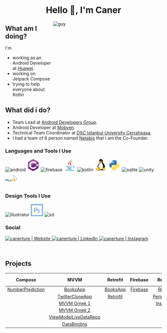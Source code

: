 <h1 align="center">Hello 👋, I'm Caner</h1>

<img align="right" height="270px" alt="guy" width="350" src="https://i.pinimg.com/originals/e4/26/70/e426702edf874b181aced1e2fa5c6cde.gif" /> </a>

<h2 align="left">What am I doing?</h2>

I'm
* working as an Android Developer at [Huawei](https://www.huawei.com/tr/).
* working on Jetpack Compose
* trying to help everyone about Kotlin

<h2 align="left">What did i do?</h2>

* Team Lead at [Android Developers Group](https://www.linkedin.com/company/android-student-club/).
* Android Developer at [Mobven](https://www.mobven.com/).
* Technical Team Coordinator at [DSC Istanbul University Cerrahpasa](https://www.linkedin.com/company/dsciuc).
* I had a team of 6 person named [Netabis](https://play.google.com/store/apps/dev?id=9166779984501256088) that I am the Co-Founder.

<h3 align="left">Languages and Tools I Use</h3>
<p align="left"> 
  <img src="https://developer.android.com/images/logos/android.svg" alt="android" width="40" height="40"/> 
  <img src="https://raw.githubusercontent.com/devicons/devicon/master/icons/csharp/csharp-original.svg" alt="csharp" width="40" height="40"/> 
  <img src="https://www.vectorlogo.zone/logos/firebase/firebase-icon.svg" alt="firebase" width="40" height="40"/> 
  <img src="https://raw.githubusercontent.com/devicons/devicon/master/icons/java/java-original.svg" alt="java" width="40" height="40"/> 
  <img src="https://www.vectorlogo.zone/logos/kotlinlang/kotlinlang-icon.svg" alt="kotlin" width="40" height="40"/> 
  <img src="https://raw.githubusercontent.com/devicons/devicon/master/icons/linux/linux-original.svg" alt="linux" width="40" height="40"/> 
  <img src="https://raw.githubusercontent.com/devicons/devicon/master/icons/python/python-original.svg" alt="python" width="40" height="40"/> 
  <img src="https://www.vectorlogo.zone/logos/sqlite/sqlite-icon.svg" alt="sqlite" width="40" height="40"/> 
  <img src="https://www.vectorlogo.zone/logos/unity3d/unity3d-icon.svg" alt="unity" width="40" height="40"/> 
  <img src="https://raw.githubusercontent.com/devicons/devicon/master/icons/mysql/mysql-original-wordmark.svg" alt="mysql" width="40" height="40"/> 

<h3 align="left">Design Tools I Use</h3>
<p align="left"> 
  <img src="https://www.vectorlogo.zone/logos/adobe_illustrator/adobe_illustrator-icon.svg" alt="illustrator" width="40" height="40"/>
  <img src="https://raw.githubusercontent.com/devicons/devicon/master/icons/photoshop/photoshop-line.svg" alt="photoshop" width="40" height="40"/>
  <img src="https://cdn.worldvectorlogo.com/logos/adobe-xd.svg" alt="xd" width="40" height="40"/> 
</p>

<h3 align="left">Social</h3>
<p align="left"> 
<a href="http://canerture.com/" target="_blank"> <img src="https://cdn-icons.flaticon.com/png/512/3059/premium/3059997.png?token=exp=1649708123~hmac=4ad3dc8bed3e78c225b3a0036b8c31bf" alt="canerture | Website" width="40" height="40"/> </a>
<a href="https://www.instagram.com/cnrture/" target="_blank"> <img src="https://cdn-icons-png.flaticon.com/512/1409/1409945.png" alt="canerture | LinkedIn" width="40" height="40"/> </a>
<a href="https://www.linkedin.com/in/cnrture/" target="_blank"> <img src="https://cdn-icons-png.flaticon.com/512/1409/1409946.png" alt="canerture | Instagram" width="40" height="40"/> </a>
  </p>

</br>

<h2 align="left">Projects</h2>

Compose | MVVM        | Retrofit           | Firebase | RecyclerView | Room Database | SQLite Database |
|:------:|:-----------:|:-------------:|:-----:|:------:|:-----:|:-----:|
| [NumberPrediction](https://github.com/cnrture/JetpackCompose-NumberPredictionApp) | [BooksApp](https://github.com/cnrture/BooksApp)| [BooksApp](https://github.com/cnrture/BooksApp) | [Firebase](https://github.com/cnrture/TwitterCloneApp) | [RecyclerView](https://github.com/cnrture/WTech-RecyclerView) | [RoomDatabase](https://github.com/cnrture/WTech-RoomDatabase) | [SQLite](https://github.com/cnrture/WTech-SQLite) |
| |[TwitterCloneApp](https://github.com/cnrture/TwitterCloneApp)| [Retrofit](https://github.com/cnrture/WTech-Retrofit) |  | [PeriodicTableAdpp](https://github.com/cnrture/PeriodicTableApp) |
| |[MVVM Ornek 1](https://github.com/cnrture/WTech-MVVMOrnek1)|       |  | [InstagramClone](https://github.com/cnrture/InstagramCloneApp) |
| |[MVVM Ornek 2](https://github.com/cnrture/WTech-MVVMOrnek2)|       |  |
| |[ViewModelLiveDataRepo](https://github.com/cnrture/WTech-ViewModelLiveDataRepo)|     |  |
| |[DataBinding](https://github.com/cnrture/WTech-DataBinding)|       |  |
